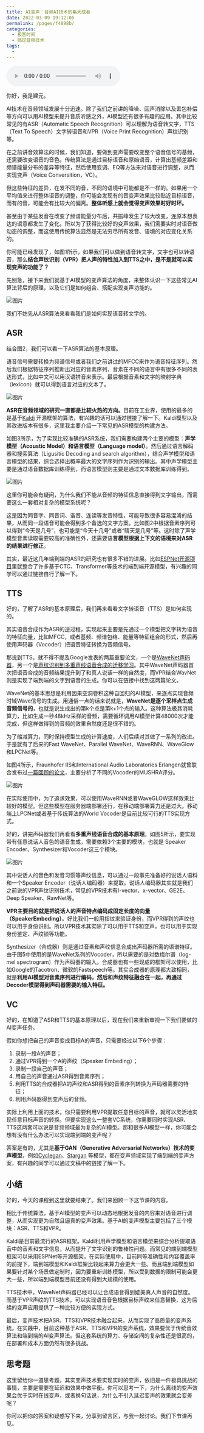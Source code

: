 ```yaml
---
title: AI变声：音频AI技术的集大成者
date: 2022-03-09 19:12:05
permalink: /pages/f4898b/
categories:
  - 极客时间
  - 搞定音频技术
tags:
  - 
---
```

<audio title="15.AI变声：音频AI技术的集大成者" src="https://static001.geekbang.org/resource/audio/10/a2/10e61dfe55da35afd6acc5e1fe19b8a2.mp3" controls="controls"></audio> 
<p>你好，我是建元。</p><p>AI技术在音频领域发展十分迅速。除了我们之前讲的降噪、回声消除以及丢包补偿等方向可以用AI模型来提升音质听感之外，AI模型还有很多有趣的应用。其中比较常见的有ASR（Automatic Speech Recognition）可以理解为语音转文字，TTS（Text To Speech）文字转语音和VPR（Voice Print Recognition）声纹识别等。</p><p>在之前讲音效算法的时候，我们知道，要做到变声需要改变整个语音信号的基频，还需要改变语音的音色。传统算法是通过目标语音和原始语音，计算出基频差距和频谱能量分布的差异等特征，然后使用变调、EQ等方法来对语音进行调整，从而实现变声（Voice Conversition，VC）。</p><p>但这些特征的差异，在发不同的音，不同的语境中可能都是不一样的。如果用一个平均值来进行整体语音的调整，你可能会发现有的音变声效果比较贴近目标语音，而有的音，可能会有比较大的偏离。<strong>整体听感上就会觉得变声效果时好时坏。</strong></p><p>甚至由于某些发音在改变了频谱能量分布后，共振峰发生了较大改变，连原本想表达的语意都发生了变化。所以为了获得比较好的变声效果，我们需要实时对语音做动态的调整，而这使用传统算法显然是无法穷尽所有发音、语境的对应变化关系的。</p><!-- [[[read_end]]] --><p>你可能已经发现了，如图1所示，如果我们可以做到语音转文字，文字也可以转语音，那么<strong>结合声纹识别（VPR）把人声的特性加入到TTS之中，是不是就可以实现变声的功能了？</strong></p><p>先别急，接下来我们就基于AI模型的变声算法的角度，来整体认识一下这些常见AI算法背后的原理，以及它们是如何组合、搭配实现变声功能的。</p><p><img src="https://static001.geekbang.org/resource/image/0d/87/0d8f714257c3fff2c621080a31b94c87.jpeg?wh=1920x562" alt="图片" title="图1 基于ASR、TTS、VPR的变声流程示意图"></p><p>我们不妨先从ASR算法来看看我们是如何实现语音转文字的。</p><h2>ASR</h2><p>结合图2，我们可以看一下ASR算法的基本原理。</p><p>语音信号需要转换为频谱信号或者我们之前讲过的MFCC来作为语音特征序列。然后我们根据特征序列推断出对应的音素序列，音素在不同的语言中有很多不同的表达形式，比如中文可以用汉语拼音来表示。最后根据音素和文字的映射字典（lexicon）就可以得到语言对应的文本了。</p><p><img src="https://static001.geekbang.org/resource/image/ed/71/ed7cb9dyy4f11e3e5f8f9e034f098271.jpeg?wh=1771x838" alt="图片" title="图2 ASR算法的基本原理"></p><p><strong>ASR在音频领域的研究一直都是比较火热的方向。</strong>目前在工业界，使用的最多的是基于<a href="https://github.com/kaldi-asr/kaldi">Kaldi</a> 开源框架的算法，有兴趣的话可以通过链接了解一下。Kaldi模型以及其改进版本有很多，这里我主要介绍一下常见的ASR模型的构建方法。</p><p>如图3所示，为了实现比较准确的ASR系统，我们需要构建两个主要的模型：<strong>声学模型（Acoustic Model）和语言模型（Language model）</strong>。然后通过语言解码器和搜索算法（Ligusitic Decoding and search algorithm），结合声学模型和语言模型的结果，综合选择出概率最大的文字序列作为识别的输出。其中声学模型主要是通过语音数据库训练得到，而语言模型则主要是通过文本数据库训练得到。</p><p><img src="https://static001.geekbang.org/resource/image/ea/4e/ea0e354a0e49c17eb4f9883b8432ee4e.jpeg?wh=1920x746" alt="图片" title="图3 ASR模型构建方法"></p><p>这里你可能会有疑问，为什么我们不能从音频的特征信息直接得到文字输出，而需要这么一套相对复杂的模型系统呢？</p><p>这是因为同音字、同音词、谐音、连读等发音特性，可能导致很多容易混淆的结果，从而同一段语音可能会得到多个备选的文字方案。比如图2中根据音素序列可以得到“今天是几号”，也可能是“今天十几号”或者“晴天是几号”等。这时除了声学模型音素读取需要较高的准确性外，还需要语<strong>言模型根据上下文的语境来对ASR的结果进行修正</strong>。</p><p>其实，最近这几年端到端的ASR的研究也有很多不错的进展。比如<a href="https://github.com/espnet/espnet">ESPNet开源项目</a>里就整合了许多基于CTC、Transformer等技术的端到端开源模型，有兴趣的同学可以通过链接自行了解一下。</p><h2>TTS</h2><p>好的，了解了ASR的基本原理后，我们再来看看文字转语音（TTS）是如何实现的。</p><p>其实语音合成作为ASR的逆过程，实现起来主要是先通过一个模型把文字转为语音的特征向量，比如MFCC，或者基频、频谱包络、能量等特征组合的形式，然后再使用声码器（Vocoder）把语音特征转换为音频信号。</p><p>那说到TTS，就不得不提及Google发表的两篇重要论文，一个是<a href="https://arxiv.org/pdf/1609.03499.pdf">WaveNet声码器</a>，另一个是<a href="https://arxiv.org/abs/1806.04558">声纹识别到多重声线语音合成的迁移学习</a>。其中WaveNet声码器首次把语音合成的音频结果提升到了和真人说话一样的自然度，而VPR结合WavNet则是实现了端到端的文字到语音的生成。你可以在链接中找到这两篇论文。</p><p>WaveNet的基本思想是利用因果空洞卷积这种自回归的AI模型，来逐点实现音频时域Wave信号的生成。用通俗一点的话来说就是，<strong>WaveNet是逐个采样点生成音频信号的</strong>，也就是说生成出的第k个点是第k+1个点的输入。这种算法极其消耗算力，比如生成一秒48kHz采样的音频，需要循环调用AI模型计算48000次才能完成，但这样做得到的音频的效果自然度还是很不错的。</p><p>为了缩减算力，同时保持模型生成的计算速度，人们后续对其做了一系列的改进。于是就有了后来的Fast WaveNet、Parallel WaveNet、WaveRNN、WaveGlow和LPCNet等。</p><p>如图4所示，Fraunhofer&nbsp;IIS和International Audio Laboratories Erlangen就曾联合发布过<a href="https://xueshu.baidu.com/usercenter/paper/show?paperid=3b94d755401ea9ace11884cf7bfeafbd">一篇回顾的论文</a>，主要分析了不同的Vocoder的MUSHRA评分。</p><p><img src="https://static001.geekbang.org/resource/image/c7/a5/c7ffbb97e54ec2e3b637e7cbdee2a0a5.png?wh=1446x714" alt="图片" title="图4 不同Vocoder的MUSHRA评分"></p><p>在实际使用中，为了追求效果，可以使用WaveRNN或者WaveGLOW这样效果比较好的模型。但这些模型在服务器端部署还行，在移动端部署算力还是过大。移动端上LPCNet或者基于传统算法的World Vocoder是目前比较可行的TTS实现方式。</p><p>好的，讲完声码器我们再看看<strong>多重声线语音合成的基本原理</strong>。如图5所示，要实现带有任意说话人音色的语音生成，需要依赖3个主要的模块，也就是 Speaker Encoder、Synthesizer和Vocoder这三个模块。</p><p><img src="https://static001.geekbang.org/resource/image/3e/a7/3e5bc072bd28ed0023b344b1d69c4fa7.png?wh=1255x267" alt="图片" title="图5 声纹识别到多重声线语音合成的迁移学习[br]图片来源 https://arxiv.org/abs/1806.04558"></p><p>其中说话人的音色和发音习惯等声纹信息，可以通过一段事先准备好的说话人语料和一个Speaker Encoder（说话人编码器）来提取。说话人编码器其实就是我们之前说的VPR声纹识别技术，常见的VPR技术有I-vector、x-vector、GE2E、Deep Speaker、RawNet等。</p><p><strong>VPR主要目的就是把说话人的声音特点编码成固定长度的向量（SpeakerEmbeding）</strong>。好比我们一般用指纹来验证身份，而VPR得到的声纹也可以用于身份识别。所以VPR技术其实除了可以用于TTS和变声，也可以用于实现身份鉴定、声纹锁等功能。</p><p>Synthesizer（合成器）则是通过音素和声纹信息合成出声码器所需的语谱特征。由于图5中使用的是WaveNet系列的Vocoder，所以需要的是对数梅尔谱（log-mel spectrogram）作为声码器的输入。合成器也有一些现成的框架可以使用，比如Google的Tacotron、微软的Fastspeech等。其实合成器的原理都大致相同，就是<strong>利用AI模型对音素序列进行编码，然后和声纹特征融合在一起，再通过Decoder模型得到声码器需要的输入特征。</strong></p><h2>VC</h2><p>好的，在知道了ASR和TTS的基本原理以后，现在我们来重新审视一下我们要做的AI变声任务。</p><p>假如你想把自己的声音变成目标A的声音，只需要经过以下6个步骤：</p><ol>
<li>录制一段A的声音；</li>
<li>通过VPR得到一个A的声纹（Speaker Embeding）；</li>
<li>录制一段自己的声音；</li>
<li>用自己的声音通过ASR得到音素序列；</li>
<li>利用TTS的合成器把A的声纹和ASR得到的音素序列转换为声码器需要的特征；</li>
<li>利用声码器得到变声后的音频。</li>
</ol><p>实际上利用上面的技术，你只需要利用VPR提取任意目标的声音，就可以灵活地实现任意目标声音的转换。但要实现这么一整套VC系统，你需要同时实现ASR、TTS这两套可以说是音频领域最为复杂的AI模型。那和很多AI模型一样，你可能会想有没有什么办法可以实现端到端的变声呢？</p><p>答案是有的，尤其是<strong>基于GAN（Generative Adversarial Networks）技术的变声模型</strong>，例如<a href="https://paperswithcode.com/paper/maskcyclegan-vc-learning-non-parallel-voice">Cyclegan</a>、<a href="https://paperswithcode.com/paper/stargan-vc-non-parallel-many-to-many-voice">Stargan</a> 等模型，都在变声领域实现了端到端的变声方案，有兴趣的同学可以通过文稿中的链接了解一下。</p><h2>小结</h2><p>好的，今天的课程到这里就要结束了。我们来回顾一下这节课的内容。</p><p>相比于传统算法，基于AI模型的变声可以动态地根据发音的内容来对语音进行调整，从而实现更为自然且逼真的变声效果。基于AI的变声模型主要包括了三个模块：ASR、TTS和VPR。</p><p>Kaldi是目前最流行的ASR框架。Kaldi利用声学模型和语言模型来综合分析提取语音中的音素和文字信息，从而提升了文字识别的鲁棒性问题。而常见的端到端模型框架可以采用ESPNet等开源框架，在实际使用中，目前同等准确性和内容覆盖率的前提下，端到端模型和Kaldi框架比较起来算力会更大一些。而且端到端模型如果要针对某个场景做定制时，因为要重新训练模型，所以受到数据的限制可能会更大一些，所以端到端模型目前还没有得到大规模的使用。</p><p>TTS技术中，WaveNet声码器已经可以让合成语音得到媲美真人声音的自然度。而基于VPR声纹的TTS技术，可以实现语音音色根据目标声纹来任意替换，这为后续的变声应用提供了一种比较方便的实现方式。</p><p>最后，变声技术把ASR、TTS和VPR技术融合起来，从而实现了高质量的变声系统。在实践中，目前这种基于ASR、TTS和VPR的变声系统，效果要优于传统音效算法和端到端的AI变声算法。但这套系统的算力、存储空间的复杂性还是很高的，在部署和成本方面仍然有很多挑战。</p><h2>思考题</h2><p>这里留给你一道思考题，其实变声技术要实现实时的变声，依旧是一件极具挑战的事情，主要是需要在延迟和效果中做平衡。你可以思考一下，为什么离线的变声效果会优于实时在线变声，或者换句话说，为什么不引入延迟变声的效果就会变差呢？</p><p>你可以把你的答案和疑惑写下来，分享到留言区，与我一起讨论。我们下节课再见。</p>